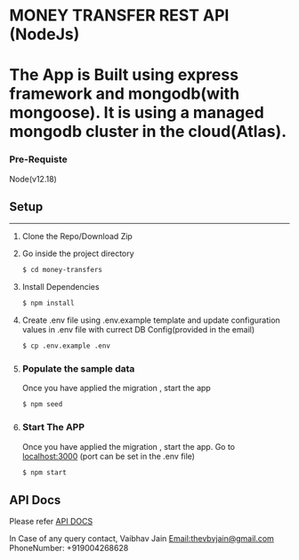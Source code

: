# MONEY TRANSFER REST API (NodeJs)

The App is Built using express framework and mongodb(with mongoose).
It is using a managed mongodb cluster in the cloud(Atlas).  
==========================

### Pre-Requiste

Node(v12.18)

## Setup

---

1.  Clone the Repo/Download Zip

2.  Go inside the project directory

    ```sh
    $ cd money-transfers
    ```

3.  Install Dependencies

    ```sh
    $ npm install
    ```

4.  Create .env file using .env.example template and update configuration values in .env file with currect DB Config(provided in the email)
    ```sh
    $ cp .env.example .env
    ```


5)  ### Populate the sample data

    Once you have applied the migration , start the app

    ```sh
    $ npm seed
    ```
    
6)  ### Start The APP

    Once you have applied the migration , start the app. Go to [localhost:3000](localhost:3000) (port can be set in the .env file)

    ```sh
    $ npm start
    ```

## API Docs

Please refer [API DOCS](./APIDOC.MD)

In Case of any query contact,
Vaibhav Jain
[Email:thevbvjain@gmail.com](mailto:thevbvjain@gmail.com)
PhoneNumber: +919004268628
